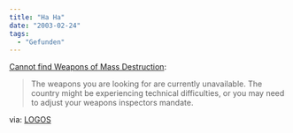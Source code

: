 ```yaml
---
title: "Ha Ha"
date: "2003-02-24"
tags:
  - "Gefunden"
---
```


[Cannot find Weapons of Mass Destruction](http://www.coxar.pwp.blueyonder.co.uk/ "Cannot find Weapons of Mass Destruction"):

> The weapons you are looking for are currently unavailable. The country might be experiencing technical difficulties, or you may need to adjust your weapons inspectors mandate.

via: [LOGOS](http://www.w3os.nl/logos/rssfeed.php?id=P110)
